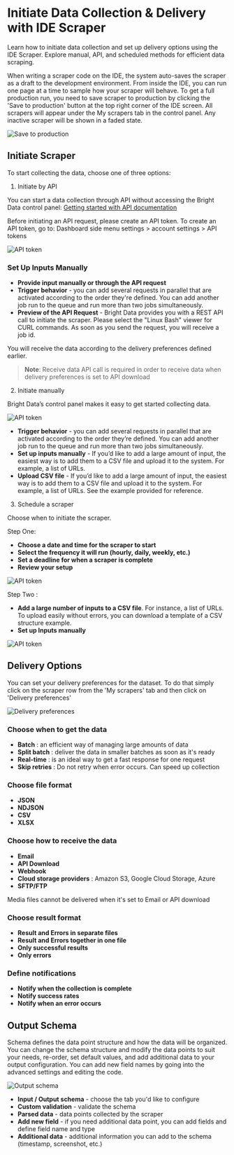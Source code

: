 # Initiate Data Collection & Delivery with IDE Scraper

Learn how to initiate data collection and set up delivery options using the IDE Scraper. Explore manual, API, and scheduled methods for efficient data scraping.

When writing a scraper code on the IDE, the system auto-saves the scraper as a draft to the development environment. From inside the IDE, you can run one page at a time to sample how your scraper will behave. To get a full production run, you need to save scraper to production by clicking the 'Save to production' button at the top right corner of the IDE screen. All scrapers will appear under the My scrapers tab in the control panel. Any inactive scraper will be shown in a faded state.

![Save to production](https://mintlify.s3.us-west-1.amazonaws.com/brightdata/images/scraping-automation/web-scraping-ide/initiate-collection-and-delivery-options/my-scrapers.png)

## Initiate Scraper

To start collecting the data, choose one of three options:

1. Initiate by API

You can start a data collection through API without accessing the Bright Data control panel: [Getting started with API documentation](#)

Before initiating an API request, please create an API token. To create an API token, go to:
Dashboard side menu settings > account settings > API tokens

![API token](https://mintlify.s3.us-west-1.amazonaws.com/brightdata/images/scraping-automation/web-scraping-ide/initiate-collection-and-delivery-options/initiate-manually.png)

### Set Up Inputs Manually

- **Provide input manually or through the API request**
- **Trigger behavior** - you can add several requests in parallel that are activated according to the order they're defined. You can add another job run to the queue and run more than two jobs simultaneously.
- **Preview of the API Request** - Bright Data provides you with a REST API call to initiate the scraper. Please select the "Linux Bash" viewer for CURL commands. As soon as you send the request, you will receive a job id.

You will receive the data according to the delivery preferences defined earlier.

> **Note**: Receive data API call is required in order to receive data when delivery preferences is set to API download



2. Initiate manually

Bright Data’s control panel makes it easy to get started collecting data.

![API token](https://mintlify.s3.us-west-1.amazonaws.com/brightdata/images/scraping-automation/web-scraping-ide/initiate-collection-and-delivery-options/initiate-manually.png)

- **Trigger behavior** - you can add several requests in parallel that are activated according to the order they’re defined. You can add another job run to the queue and run more than two jobs simultaneously.
- **Set up inputs manually** - If you’d like to add a large amount of input, the easiest way is to add them to a CSV file and upload it to the system. For example, a list of URLs.
- **Upload CSV file** - If you’d like to add a large amount of input, the easiest way is to add them to a CSV file and upload it to the system. For example, a list of URLs.
See the example provided for reference.


3. Schedule a scraper

Choose when to initiate the scraper.

Step One:

- **Choose a date and time for the scraper to start**
- **Select the frequency it will run (hourly, daily, weekly, etc.)**
- **Set a deadline for when a scraper is complete**
- **Review your setup**

![API token](https://mintlify.s3.us-west-1.amazonaws.com/brightdata/images/scraping-automation/web-scraping-ide/initiate-collection-and-delivery-options/schedule-configuration.png)

Step Two :

- **Add a large number of inputs to a CSV file**. For instance, a list of URLs. To upload easily without errors, you can download a template of a CSV structure example.
- **Set up Inputs manually**

![API token](https://mintlify.s3.us-west-1.amazonaws.com/brightdata/images/scraping-automation/web-scraping-ide/initiate-collection-and-delivery-options/enter-input.png)



## Delivery Options

You can set your delivery preferences for the dataset. To do that simply click on the scraper row from the 'My scrapers' tab and then click on 'Delivery preferences'

![Delivery preferences](https://mintlify.s3.us-west-1.amazonaws.com/brightdata/images/scraping-automation/web-scraping-ide/initiate-collection-and-delivery-options/enter-input.png)

### Choose when to get the data

- **Batch** : an efficient way of managing large amounts of data
- **Split batch** : deliver the data in smaller batches as soon as it's ready
- **Real-time** : is an ideal way to get a fast response for one request
- **Skip retries** : Do not retry when error occurs. Can speed up collection

### Choose file format

- **JSON**
- **NDJSON**
- **CSV**
- **XLSX**

### Choose how to receive the data

- **Email**
- **API Download**
- **Webhook**
- **Cloud storage providers** : Amazon S3, Google Cloud Storage, Azure
- **SFTP/FTP**

Media files cannot be delivered when it's set to Email or API download

### Choose result format

- **Result and Errors in separate files**
- **Result and Errors together in one file**
- **Only successful results**
- **Only errors**

### Define notifications

- **Notify when the collection is complete**
- **Notify success rates**
- **Notify when an error occurs**

## Output Schema

Schema defines the data point structure and how the data will be organized. You can change the schema structure and modify the data points to suit your needs, re-order, set default values, and add additional data to your output configuration. You can add new field names by going into the advanced settings and editing the code.

![Output schema](https://mintlify.s3.us-west-1.amazonaws.com/brightdata/images/scraping-automation/web-scraping-ide/initiate-collection-and-delivery-options/output-schema.png)

- **Input / Output schema** - choose the tab you'd like to configure
- **Custom validation** - validate the schema
- **Parsed data** - data points collected by the scraper
- **Add new field** - if you need additional data point, you can add fields and define field name and type
- **Additional data** - additional information you can add to the schema (timestamp, screenshot, etc.)
